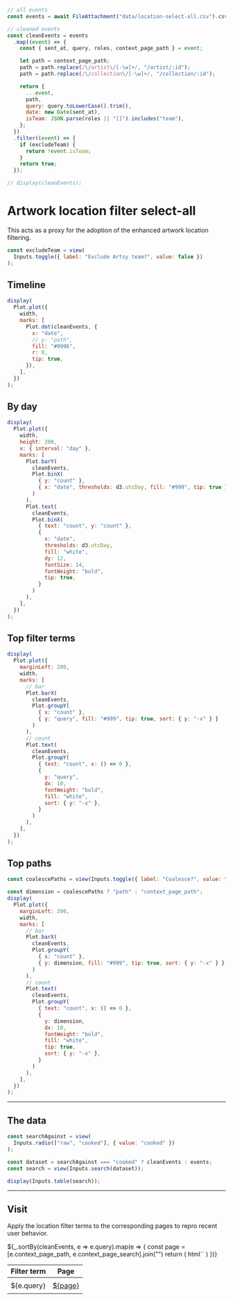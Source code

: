 ```js
// all events
const events = await FileAttachment("data/location-select-all.csv").csv();

// cleaned events
const cleanEvents = events
  .map((event) => {
    const { sent_at, query, roles, context_page_path } = event;

    let path = context_page_path;
    path = path.replace(/\/artist\/[-\w]+/, "/artist/:id");
    path = path.replace(/\/collection\/[-\w]+/, "/collection/:id");

    return {
      ...event,
      path,
      query: query.toLowerCase().trim(),
      date: new Date(sent_at),
      isTeam: JSON.parse(roles || "[]").includes("team"),
    };
  })
  .filter((event) => {
    if (excludeTeam) {
      return !event.isTeam;
    }
    return true;
  });
```

```js
// display(cleanEvents);
```

# Artwork location filter select-all

This acts as a proxy for the adoption of the enhanced artwork location filtering.

```js
const excludeTeam = view(
  Inputs.toggle({ label: "Exclude Artsy team?", value: false })
);
```

## Timeline

```js
display(
  Plot.plot({
    width,
    marks: [
      Plot.dot(cleanEvents, {
        x: "date",
        // y: "path",
        fill: "#9996",
        r: 8,
        tip: true,
      }),
    ],
  })
);
```

## By day

```js
display(
  Plot.plot({
    width,
    height: 200,
    x: { interval: "day" },
    marks: [
      Plot.barY(
        cleanEvents,
        Plot.binX(
          { y: "count" },
          { x: "date", thresholds: d3.utcDay, fill: "#999", tip: true }
        )
      ),
      Plot.text(
        cleanEvents,
        Plot.binX(
          { text: "count", y: "count" },
          {
            x: "date",
            thresholds: d3.utcDay,
            fill: "white",
            dy: 12,
            fontSize: 14,
            fontWeight: "bold",
            tip: true,
          }
        )
      ),
    ],
  })
);
```

## Top filter terms

```js
display(
  Plot.plot({
    marginLeft: 200,
    width,
    marks: [
      // bar
      Plot.barX(
        cleanEvents,
        Plot.groupY(
          { x: "count" },
          { y: "query", fill: "#999", tip: true, sort: { y: "-x" } }
        )
      ),
      // count
      Plot.text(
        cleanEvents,
        Plot.groupY(
          { text: "count", x: () => 0 },
          {
            y: "query",
            dx: 10,
            fontWeight: "bold",
            fill: "white",
            sort: { y: "-x" },
          }
        )
      ),
    ],
  })
);
```

## Top paths

```js
const coalescePaths = view(Inputs.toggle({ label: "Coalesce?", value: false }));
```

```js
const dimension = coalescePaths ? "path" : "context_page_path";
display(
  Plot.plot({
    marginLeft: 200,
    width,
    marks: [
      // bar
      Plot.barX(
        cleanEvents,
        Plot.groupY(
          { x: "count" },
          { y: dimension, fill: "#999", tip: true, sort: { y: "-x" } }
        )
      ),
      // count
      Plot.text(
        cleanEvents,
        Plot.groupY(
          { text: "count", x: () => 0 },
          {
            y: dimension,
            dx: 10,
            fontWeight: "bold",
            fill: "white",
            tip: true,
            sort: { y: "-x" },
          }
        )
      ),
    ],
  })
);
```

---

## The data

```js
const searchAgainst = view(
  Inputs.radio(["raw", "cooked"], { value: "cooked" })
);
```

```js
const dataset = searchAgainst === "cooked" ? cleanEvents : events;
const search = view(Inputs.search(dataset));
```

```js
display(Inputs.table(search));
```

---

## Visit

Apply the location filter terms to the corresponding pages to repro recent user behavior.

<table class="visit">
  <thead>
    <tr>
      <th class="term">Filter&nbsp;term</th>
      <th class="page">Page</th>
    </tr>
  </thead>
  <tbody>
    ${_.sortBy(cleanEvents, e => e.query).map(e => {
      const page = [e.context_page_path, e.context_page_search].join("")
      return (
        html`<tr>
          <td class="term">${e.query}</td>
          <td class="page"><a href="https://www.artsy.net${page}" target="artsy">${page}</a></td>
        </tr>`
      )
    })}
  </tbody>
</table>

<style>
table.visit {
  /* make this important */
  max-width: 100% ;
}
table.visit td {
  padding: 0.5em 0.5em;
}
table.visit td.term {
  text-wrap: nowrap;
}
</style>
